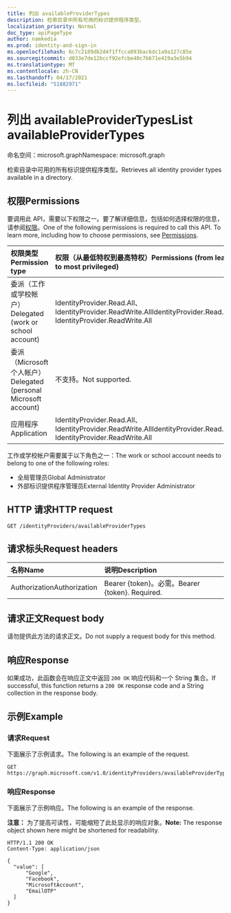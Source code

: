 ```yaml
---
title: 列出 availableProviderTypes
description: 检索目录中所有可用的标识提供程序类型。
localization_priority: Normal
doc_type: apiPageType
author: namkedia
ms.prod: identity-and-sign-in
ms.openlocfilehash: 6c7c2189db2d4f1ffcca093bac6dc1a9a127c85e
ms.sourcegitcommit: d033e7de12bccf92efcbe40c7b671e419a3e5b94
ms.translationtype: MT
ms.contentlocale: zh-CN
ms.lasthandoff: 04/17/2021
ms.locfileid: "51882971"
---
```

# <a name="list-availableprovidertypes"></a><span data-ttu-id="15916-103">列出 availableProviderTypes</span><span class="sxs-lookup"><span data-stu-id="15916-103">List availableProviderTypes</span></span>

<span data-ttu-id="15916-104">命名空间：microsoft.graph</span><span class="sxs-lookup"><span data-stu-id="15916-104">Namespace: microsoft.graph</span></span>

<span data-ttu-id="15916-105">检索目录中可用的所有标识提供程序类型。</span><span class="sxs-lookup"><span data-stu-id="15916-105">Retrieves all identity provider types available in a directory.</span></span>

## <a name="permissions"></a><span data-ttu-id="15916-106">权限</span><span class="sxs-lookup"><span data-stu-id="15916-106">Permissions</span></span>

<span data-ttu-id="15916-p101">要调用此 API，需要以下权限之一。要了解详细信息，包括如何选择权限的信息，请参阅[权限](/graph/permissions-reference)。</span><span class="sxs-lookup"><span data-stu-id="15916-p101">One of the following permissions is required to call this API. To learn more, including how to choose permissions, see [Permissions](/graph/permissions-reference).</span></span>

|<span data-ttu-id="15916-109">权限类型</span><span class="sxs-lookup"><span data-stu-id="15916-109">Permission type</span></span>      | <span data-ttu-id="15916-110">权限（从最低特权到最高特权）</span><span class="sxs-lookup"><span data-stu-id="15916-110">Permissions (from least to most privileged)</span></span>              |
|:--------------------|:---------------------------------------------------------|
|<span data-ttu-id="15916-111">委派（工作或学校帐户）</span><span class="sxs-lookup"><span data-stu-id="15916-111">Delegated (work or school account)</span></span>|<span data-ttu-id="15916-112">IdentityProvider.Read.All、IdentityProvider.ReadWrite.All</span><span class="sxs-lookup"><span data-stu-id="15916-112">IdentityProvider.Read.All, IdentityProvider.ReadWrite.All</span></span>|
|<span data-ttu-id="15916-113">委派（Microsoft 个人帐户）</span><span class="sxs-lookup"><span data-stu-id="15916-113">Delegated (personal Microsoft account)</span></span>| <span data-ttu-id="15916-114">不支持。</span><span class="sxs-lookup"><span data-stu-id="15916-114">Not supported.</span></span>|
|<span data-ttu-id="15916-115">应用程序</span><span class="sxs-lookup"><span data-stu-id="15916-115">Application</span></span>|<span data-ttu-id="15916-116">IdentityProvider.Read.All、IdentityProvider.ReadWrite.All</span><span class="sxs-lookup"><span data-stu-id="15916-116">IdentityProvider.Read.All, IdentityProvider.ReadWrite.All</span></span>|

<span data-ttu-id="15916-117">工作或学校帐户需要属于以下角色之一：</span><span class="sxs-lookup"><span data-stu-id="15916-117">The work or school account needs to belong to one of the following roles:</span></span>

* <span data-ttu-id="15916-118">全局管理员</span><span class="sxs-lookup"><span data-stu-id="15916-118">Global Administrator</span></span>
* <span data-ttu-id="15916-119">外部标识提供程序管理员</span><span class="sxs-lookup"><span data-stu-id="15916-119">External Identity Provider Administrator</span></span>

## <a name="http-request"></a><span data-ttu-id="15916-120">HTTP 请求</span><span class="sxs-lookup"><span data-stu-id="15916-120">HTTP request</span></span>

<!-- { "blockType": "ignored" } -->

```http
GET /identityProviders/availableProviderTypes
```

## <a name="request-headers"></a><span data-ttu-id="15916-121">请求标头</span><span class="sxs-lookup"><span data-stu-id="15916-121">Request headers</span></span>

|<span data-ttu-id="15916-122">名称</span><span class="sxs-lookup"><span data-stu-id="15916-122">Name</span></span>|<span data-ttu-id="15916-123">说明</span><span class="sxs-lookup"><span data-stu-id="15916-123">Description</span></span>|
|:---------------|:----------|
|<span data-ttu-id="15916-124">Authorization</span><span class="sxs-lookup"><span data-stu-id="15916-124">Authorization</span></span>|<span data-ttu-id="15916-p102">Bearer {token}。必需。</span><span class="sxs-lookup"><span data-stu-id="15916-p102">Bearer {token}. Required.</span></span>|

## <a name="request-body"></a><span data-ttu-id="15916-127">请求正文</span><span class="sxs-lookup"><span data-stu-id="15916-127">Request body</span></span>

<span data-ttu-id="15916-128">请勿提供此方法的请求正文。</span><span class="sxs-lookup"><span data-stu-id="15916-128">Do not supply a request body for this method.</span></span>

## <a name="response"></a><span data-ttu-id="15916-129">响应</span><span class="sxs-lookup"><span data-stu-id="15916-129">Response</span></span>

<span data-ttu-id="15916-130">如果成功，此函数会在响应正文中返回 `200 OK` 响应代码和一个 String 集合。</span><span class="sxs-lookup"><span data-stu-id="15916-130">If successful, this function returns a `200 OK` response code and a String collection in the response body.</span></span>

## <a name="example"></a><span data-ttu-id="15916-131">示例</span><span class="sxs-lookup"><span data-stu-id="15916-131">Example</span></span>

### <a name="request"></a><span data-ttu-id="15916-132">请求</span><span class="sxs-lookup"><span data-stu-id="15916-132">Request</span></span>

<span data-ttu-id="15916-133">下面展示了示例请求。</span><span class="sxs-lookup"><span data-stu-id="15916-133">The following is an example of the request.</span></span>

<!-- {
  "blockType": "request",
  "name": "identityprovider_availableprovidertypes"
}
-->

``` http
GET https://graph.microsoft.com/v1.0/identityProviders/availableProviderTypes
```

### <a name="response"></a><span data-ttu-id="15916-134">响应</span><span class="sxs-lookup"><span data-stu-id="15916-134">Response</span></span>

<span data-ttu-id="15916-135">下面展示了示例响应。</span><span class="sxs-lookup"><span data-stu-id="15916-135">The following is an example of the response.</span></span>

<span data-ttu-id="15916-136">**注意：** 为了提高可读性，可能缩短了此处显示的响应对象。</span><span class="sxs-lookup"><span data-stu-id="15916-136">**Note:** The response object shown here might be shortened for readability.</span></span>

<!-- {
  "blockType": "response",
  "truncated": true,
  "@odata.type": "Collection(Edm.String)"
}
-->

``` http
HTTP/1.1 200 OK
Content-Type: application/json

{
  "value": [
      "Google",
      "Facebook",
      "MicrosoftAccount",
      "EmailOTP"
  ]
}
```
